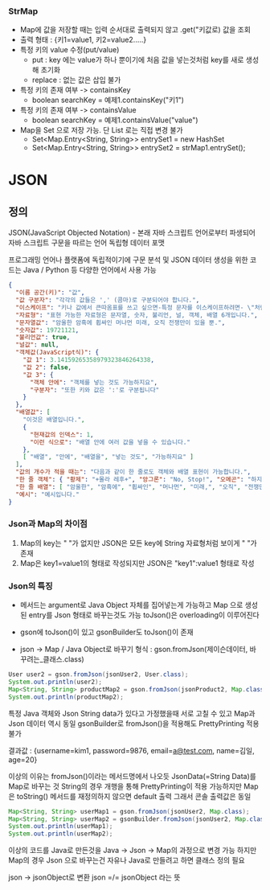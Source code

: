 ### StrMap
- Map에 값을 저장할 때는 입력 순서대로 출력되지 않고 .get("키값로) 값을 조회
- 출력 형태 : {키1=value1, 키2=value2.....}
- 특정 키의 value 수정(put/value)
  - put : key 에는 value가 하나 뿐이기에 처음 값을 넣는것처럼 key를 새로 생성해 초기화
  - replace : 없는 값은 삽입 불가
- 특정 키의 존재 여부 -> containsKey
  - boolean searchKey = 예제1.containsKey("키1")
- 특정 키의 존재 여부 -> containsValue
  - boolean searchKey = 예제1.containsValue("value")
- Map을 Set 으로 저장 가능. 단 List 로는 직접 변경 불가
  - Set<Map.Entry<String, String>> entrySet1 = new HashSet
  - Set<Map.Entry<String, String>> entrySet2 = strMap1.entrySet();

# JSON

## 정의
JSON(JavaScript Objected Notation) - 본래 자바 스크립트 언어로부터 파생되어 자바 스크립트 구문을 따르는 언어 독립형 데이터 포맷

프로그래밍 언어나 플랫폼에 독립적이기에 구문 분석 및 JSON 데이터 생성을 위한 코드는 Java / Python 등 다양한 언어에서 사용 가능
```json
{
  "이름 공간(키)": "값",
  "값 구분자": "각각의 값들은 ',' (콤마)로 구분되어야 합니다.",
  "이스케이프": "키나 값에서 큰따옴표를 쓰고 싶으면-특정 문자를 이스케이프하려면- \"처럼 문자 앞에 역슬래시를 붙입니다.",
  "자료형": "표현 가능한 자료형은 문자열, 숫자, 불리언, 널, 객체, 배열 6개입니다.",
  "문자열값": "암울한 암흑에 휩싸인 머나먼 미래, 오직 전쟁만이 있을 뿐.",
  "숫자값": 19721121,
  "불리언값": true,
  "널값": null,
  "객체값(JavaScript식)": {
    "값 1": 3.14159265358979323846264338,
    "값 2": false,
    "값 3": {
      "객체 안에": "객체를 넣는 것도 가능하지요",
      "구분자": "또한 키와 값은 ':'로 구분됩니다"
    }
  },
  "배열값": [
    "이것은 배열입니다.",
    {
      "현재값의 인덱스": 1,
      "이런 식으로": "배열 안에 여러 값을 넣을 수 있습니다."
    },
    [ "배열", "안에", "배열을", "넣는 것도", "가능하지요" ]
  ],
  "값의 개수가 적을 때는": "다음과 같이 한 줄로도 객체와 배열 표현이 가능합니다.",
  "한 줄 객체": { "황제": "+몰라 레후+", "앙그론": "No, Stop!", "오메곤": "하지만 승리가..." ,  "가즈쿨": "Waaaagh!" },
  "한 줄 배열": [ "암울한", "암흑에", "휩싸인", "머나먼", "미래,", "오직", "전쟁만이", "있을", "뿐." ],
  "예시": "예시입니다."
}
```

### Json과 Map의 차이점
1. Map의 key는 " "가 없지만 JSON은 모든 key에 String 자료형처럼 보이게 " "가 존재
2. Map은 key1=value1의 형태로 작성되지만 JSON은 "key1":value1 형태로 작성

### Json의 특징
- 메서드는 argument로 Java Object 자체를 집어넣는게 가능하고 Map 으로 생성된 entry를 Json 형태로 바꾸는것도 가능
  toJson()은 overloading이 이루어진다

- gson에 toJson()이 있고 gsonBuilder도 toJson()이 존재

- json -> Map / Java Object로 바꾸기
형식 :
gson.fromJson(제이슨데이터, 바꾸려는_클래스.class)

```java
User user2 = gson.fromJson(jsonUser2, User.class);
System.out.println(user2);
Map<String, String> productMap2 = gson.fromJson(jsonProduct2, Map.class);
System.out.println(productMap2);
```

특정 Java 객체와 Json String data가 있다고 가정했을때 서로 고칠 수 있고 Map과 Json 데이터 역시 동일
gsonBuilder로 fromJson()을 적용해도 PrettyPrinting 적용 불가

결과값 : {username=kim1, password=9876, email=a@test.com, name=김일, age=20}

이상의 이유는 fromJson()이라는 메서드명에서 나오듯 JsonData(=String Data)를 Map로 바꾸는 것
String의 경우 개행을 통해 PrettyPrinting이 적용 가능하지만 Map은 toString() 메서드를 재정의하지 않으면 default 출력
그래서 콘솔 출력값은 동일

```java
Map<String, String> userMap1 = gson.fromJson(jsonUser2, Map.class);
Map<String, String> userMap2 = gsonBuilder.fromJson(jsonUser2, Map.class);
System.out.println(userMap1);
System.out.println(userMap2);
```
이상의 코드를 Java로 만든것을 Java -> Json -> Map의 과정으로 변경 가능
하지만 Map의 경우 Json 으로 바꾸는건 자유나 Java로 만들려고 하면 클래스 정의 필요

json -> jsonObject로 변환
json =/= jsonObject 라는 뜻